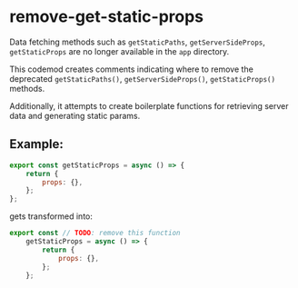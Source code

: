 # remove-get-static-props

Data fetching methods such as `getStaticPaths`, `getServerSideProps`, `getStaticProps` are no longer available in the `app` directory.

This codemod creates comments indicating where to remove the deprecated `getStaticPaths()`, `getServerSideProps()`, `getStaticProps()` methods.

Additionally, it attempts to create boilerplate functions for retrieving server data and generating static params.

## Example:

```jsx
export const getStaticProps = async () => {
	return {
		props: {},
	};
};
```

gets transformed into:

```jsx
export const // TODO: remove this function
	getStaticProps = async () => {
		return {
			props: {},
		};
	};
```
